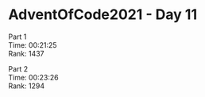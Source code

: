 # AdventOfCode2021 - Day 11

Part 1  
Time: 00:21:25     
Rank: 1437              

Part 2  
Time: 00:23:26    
Rank: 1294    
                


